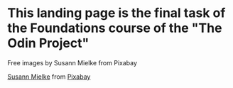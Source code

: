 # This landing page is the final task of the Foundations course of the "The Odin Project"


Free images by Susann Mielke from Pixabay

<a href="https://pixabay.com/users/susannp4-1777190/?utm_source=link-attribution&utm_medium=referral&utm_campaign=image&utm_content=2083492">Susann Mielke</a> from <a href="https://pixabay.com//?utm_source=link-attribution&utm_medium=referral&utm_campaign=image&utm_content=2083492">Pixabay</a>